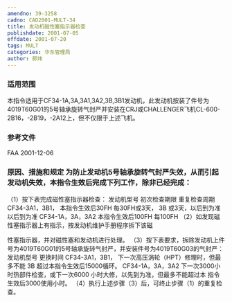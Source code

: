 ```yaml
---
amendno: 39-3258
cadno: CAD2001-MULT-34
title: 发动机磁性塞指示器检查
publishdate: 2001-07-05
effdate: 2001-07-20
tags: MULT
categories: 华东管理局
author: 郝炜
---
```


### 适用范围 
本指令适用于CF34-1A,3A,3A1,3A2,3B,3B1发动机，此发动机按装了件号为4019T60G01的5号轴承旋转气封严并安装在CRJ或CHALLENGER飞机CL-600-2B16，-2B19，-2A12上，但不仅限于上述飞机。

<!--more-->
### 参考文件
FAA 2001-12-06           

### 原因、措施和规定 为防止发动机5号轴承旋转气封严失效，从而引起发动机失效，本指令生效后完成下列工作，除非已经完成： 
（1）按下表完成磁性塞指示器检查： 
    发动机型号  初次检查期限 重复检查周期    
CF34-3A1，3B1， 本指令生效后30FH  每30FH或3天， 3B 或3天，以后到为准 以后到为准 CF34-1A，3A，3A2 本指令生效后100FH  每100FH 
（2）如发现磁性塞指示器上有指示，按发动机维护手册程序拆下该磁
       
性塞指示器，并对磁性塞和发动机进行处理。 
（3）按下表要求，拆除发动机上件号为4019T60G01的5号轴承旋转气封严，并安装件号为4019T60G03的气封严： 
    发动机型号  	更换时间 
CF34-3A1，3B1， 下一次高压涡轮（HPT）修理时，但最多不能 3B 超过本指令生效后15000循环。 CF34-1A，3A，3A2 下一次3000小时热部件检查，或下一次6000 
小时大修，以先到为准，但最多不能超过本 指令生效后3000使用小时。 
（4）执行上述步骤（3）后，可终止步骤（1）的重复检查。 
